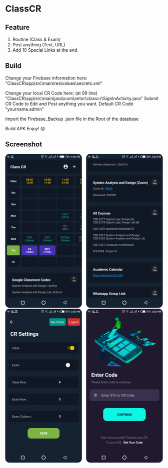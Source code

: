 # ClassCR

## Feature
1. Routine (Class & Exam)
2. Post anything (Text, URL)
3. Add 10 Special Links at the end.

## Build
Change your Firebase information here:
"ClassCR\app\src\main\res\values\secrets.xml"

Change your local CR Code here: (at 99 line)
"ClassCR\app\src\main\java\com\antor\classcr\SignInActivity.java"
Submit CR Code to Edit and Post anything you want.
Default CR Code "yourname.admin"

Import the Firebase_Backup .json file in the Root of the database

Build APK
Enjoy! 😄

## Screenshot

![screenshot](https://github.com/AntorPi314/ClassCR/blob/main/.idea/Group_1.png)
![screenshot](https://github.com/AntorPi314/ClassCR/blob/main/.idea/Group_2.png)
